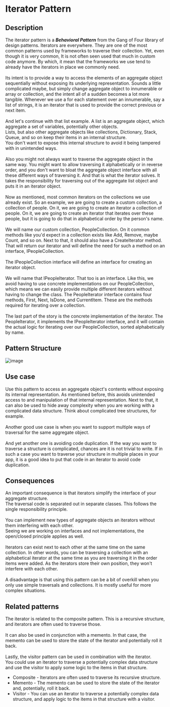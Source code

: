 # Iterator Pattern


## Description
The iterator pattern is a ***Behavioral Pattern*** from the Gang of Four library of design patterns.
Iterators are everywhere. They are one of the most common patterns used by frameworks to traverse their collection. 
Yet, even though it is very common, It is not often seen used that much in custom code anymore. 
By which, it mean that the frameworks we use tend to already have the iterators in place we commonly need. </br>
</br>
Its intent is to provide a way to access the elements of an aggregate object sequentially without exposing its underlying representation. 
Sounds a little complicated maybe, but simply change aggregate object to innumerable or array or collection, and the intent all of a sudden becomes a lot more tangible. 
Whenever we use a for each statement over an innumerable, say a list of strings, it is an iterator that is used to provide the correct previous or next item.</br>
 </br>
And let's continue with that list example. A list is an aggregate object, which aggregate a set of variables, potentially other objects. </br>
Lists, but also other aggregate objects like collections, Dictionary, Stack, Queue, and so on keep their items in an internal structure. </br>
You don't want to expose this internal structure to avoid it being tampered with in unintended ways. </br>
</br>
Also you might not always want to traverse the aggregate object in the same way.
You might want to allow traversing it alphabetically or in reverse order, and you don't want to bloat the aggregate object interface with all these different ways of traversing it. 
And that is what the iterator solves. It takes the responsibility for traversing out of the aggregate list object and puts it in an iterator object. </br>
</br>
Now as mentioned, most common iterators on the collections we use already exist.
So an example, we are going to create a custom collection, a collection of people.
On it, we are going to create an iterator a collection of people.
On it, we are going to create an iterator that iterates over these people, but it is going to do that in alphabetical order by the person's name. </br>
</br>
We will name our custom collection, PeopleCollection.
On it common methods like you'd expect in a collection exists like Add, Remove, maybe Count, and so on.
Next to that, it should also have a CreateIterator method. 
That will return our iterator and will define the need for such a method on an interface, IPeopleCollection.</br>
</br>
The IPeopleCollection interface will define an interface for creating an iterator object. </br>
</br>
We will name that IPeopleIterator. That too is an interface. 
Like this, we avoid having to use concrete implementations on our PeopleCollection, which means we can easily provide multiple different iterators without having to change the class.
The PeopleIterator interface contains four methods, First, Next, IsDone, and CurrentItem. These are the methods required for iterating over a collection. </br>
</br>
The last part of the story is the concrete implementation of the iterator. 
The PeopleIterator, it implements the IPeopleIterator interface, and it will contain the actual logic for iterating over our PeopleCollection, sorted alphabetically by name. 


## Pattern Structure 
![image](https://user-images.githubusercontent.com/42718910/206368394-bcfaeba9-c00e-47c6-88c3-97177721cd46.png)



## Use case
Use this pattern to access an aggregate object's contents without exposing its internal representation.
As mentioned before, this avoids unintended access to and manipulation of that internal representation. 
Next to that, it can also be used to hide away complexity when you are working with a complicated data structure. 
Think about complicated tree structures, for example. </br>
</br>
Another good use case is when you want to support multiple ways of traversal for the same aggregate object.</br>
</br>
 And yet another one is avoiding code duplication. 
 If the way you want to traverse a structure is complicated, chances are it is not trivial to write.
 If in such a case you want to traverse your structure in multiple places in your app, it is a good idea to put that code in an iterator to avoid code duplication. 


## Consequences
An important consequence is that iterators simplify the interface of your aggregate structure. </br>
The traversal code is separated out in separate classes. This follows the single responsibility principle. </br>
</br>
You can implement new types of aggregate objects an iterators without them interfering with each other. </br>
Seeing we are working on interfaces and not implementations, the open/closed principle applies as well. </br>
</br>
Iterators can exist next to each other at the same time on the same collection. 
In other words, you can be traversing a collection with an alphabetical iterator at the same time as you are traversing it in the order items were added.
As the iterators store their own position, they won't interfere with each other. </br>
</br>
A disadvantage is that using this pattern can be a bit of overkill when you only use simple traversals and collections. It is mostly useful for more complex situations.</br>


## Related patterns
The iterator is related to the composite pattern. This is a recursive structure, and iterators are often used to traverse those. </br>
</br>
It can also be used in conjunction with a memento. In that case, the memento can be used to store the state of the iterator and potentially roll it back.  </br>
</br>
Lastly, the visitor pattern can be used in combination with the iterator. </br>
You could use an iterator to traverse a potentially complex data structure and use the visitor to apply some logic to the items in that structure.</br>

* Composite - Iterators are often used to traverse its recursive structure.
* Memento - The memento can be used to store the state of the iterator and, potentially, roll it back.
* Visitor - You can use an iterator to traverse a potentially complex data structure, and apply logic to the items in that structure with a visitor. 
